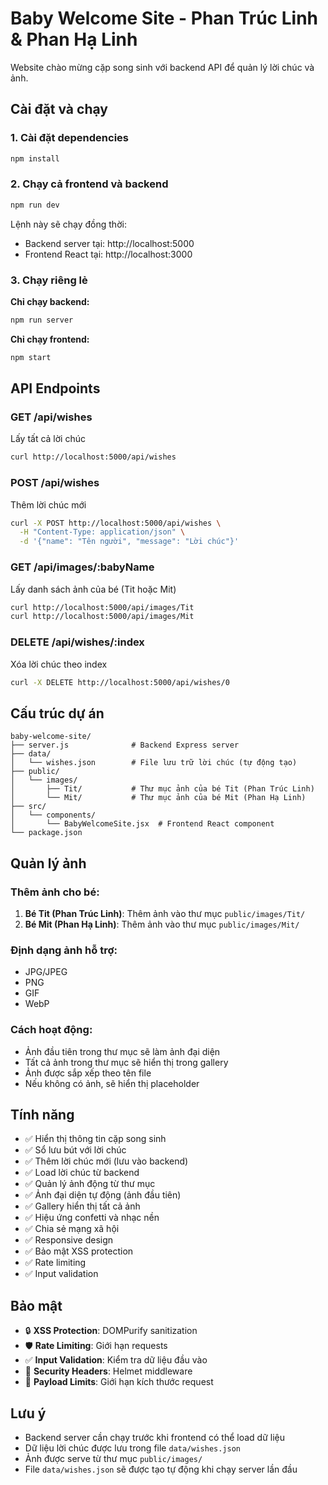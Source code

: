 # Baby Welcome Site - Phan Trúc Linh & Phan Hạ Linh

Website chào mừng cặp song sinh với backend API để quản lý lời chúc và ảnh.

## Cài đặt và chạy

### 1. Cài đặt dependencies
```bash
npm install
```

### 2. Chạy cả frontend và backend
```bash
npm run dev
```

Lệnh này sẽ chạy đồng thời:
- Backend server tại: http://localhost:5000
- Frontend React tại: http://localhost:3000

### 3. Chạy riêng lẻ

**Chỉ chạy backend:**
```bash
npm run server
```

**Chỉ chạy frontend:**
```bash
npm start
```

## API Endpoints

### GET /api/wishes
Lấy tất cả lời chúc
```bash
curl http://localhost:5000/api/wishes
```

### POST /api/wishes
Thêm lời chúc mới
```bash
curl -X POST http://localhost:5000/api/wishes \
  -H "Content-Type: application/json" \
  -d '{"name": "Tên người", "message": "Lời chúc"}'
```

### GET /api/images/:babyName
Lấy danh sách ảnh của bé (Tit hoặc Mit)
```bash
curl http://localhost:5000/api/images/Tit
curl http://localhost:5000/api/images/Mit
```

### DELETE /api/wishes/:index
Xóa lời chúc theo index
```bash
curl -X DELETE http://localhost:5000/api/wishes/0
```

## Cấu trúc dự án

```
baby-welcome-site/
├── server.js              # Backend Express server
├── data/
│   └── wishes.json        # File lưu trữ lời chúc (tự động tạo)
├── public/
│   └── images/
│       ├── Tit/           # Thư mục ảnh của bé Tit (Phan Trúc Linh)
│       └── Mit/           # Thư mục ảnh của bé Mit (Phan Hạ Linh)
├── src/
│   └── components/
│       └── BabyWelcomeSite.jsx  # Frontend React component
└── package.json
```

## Quản lý ảnh

### Thêm ảnh cho bé:
1. **Bé Tit (Phan Trúc Linh)**: Thêm ảnh vào thư mục `public/images/Tit/`
2. **Bé Mit (Phan Hạ Linh)**: Thêm ảnh vào thư mục `public/images/Mit/`

### Định dạng ảnh hỗ trợ:
- JPG/JPEG
- PNG
- GIF
- WebP

### Cách hoạt động:
- Ảnh đầu tiên trong thư mục sẽ làm ảnh đại diện
- Tất cả ảnh trong thư mục sẽ hiển thị trong gallery
- Ảnh được sắp xếp theo tên file
- Nếu không có ảnh, sẽ hiển thị placeholder

## Tính năng

- ✅ Hiển thị thông tin cặp song sinh
- ✅ Sổ lưu bút với lời chúc
- ✅ Thêm lời chúc mới (lưu vào backend)
- ✅ Load lời chúc từ backend
- ✅ Quản lý ảnh động từ thư mục
- ✅ Ảnh đại diện tự động (ảnh đầu tiên)
- ✅ Gallery hiển thị tất cả ảnh
- ✅ Hiệu ứng confetti và nhạc nền
- ✅ Chia sẻ mạng xã hội
- ✅ Responsive design
- ✅ Bảo mật XSS protection
- ✅ Rate limiting
- ✅ Input validation

## Bảo mật

- 🔒 **XSS Protection**: DOMPurify sanitization
- 🛡️ **Rate Limiting**: Giới hạn requests
- ✅ **Input Validation**: Kiểm tra dữ liệu đầu vào
- 🔐 **Security Headers**: Helmet middleware
- 📏 **Payload Limits**: Giới hạn kích thước request

## Lưu ý

- Backend server cần chạy trước khi frontend có thể load dữ liệu
- Dữ liệu lời chúc được lưu trong file `data/wishes.json`
- Ảnh được serve từ thư mục `public/images/`
- File `data/wishes.json` sẽ được tạo tự động khi chạy server lần đầu